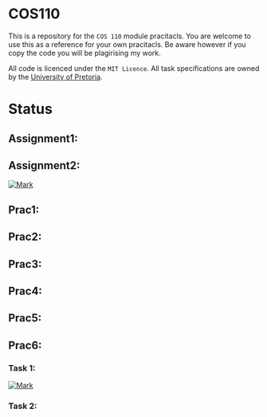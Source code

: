 # COS110

This is a repository for the `COS 110` module pracitacls. You are welcome to use this as a reference for your own pracitacls. Be aware however if you copy the code you will be plagirising my work.

All code is licenced under the `MIT Licence`. All task specifications are owned by the [University of Pretoria](http://www.up.ac.za/).

# Status
## Assignment1:
## Assignment2:
[![Mark](https://img.shields.io/badge/mark-100%25-brightgreen.svg)](/Assignment2/RESULTS.md)
## Prac1:
## Prac2:
## Prac3:
## Prac4:
## Prac5:
## Prac6:
### Task 1:
[![Mark](https://img.shields.io/badge/mark-100%25-brightgreen.svg)](/Prac6/RESULTS.md)
### Task 2:
